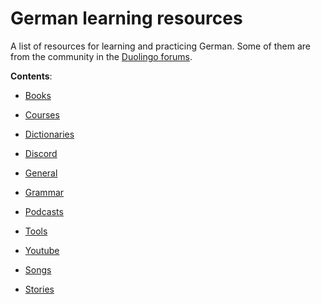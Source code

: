 # German learning resources

A list of resources for learning and practicing German. Some of them are from the community in the [Duolingo forums](https://forum.duolingo.com).


**Contents**:

- [Books](Books.md)

- [Courses](Courses.md)

- [Dictionaries](Dictionaries.md)

- [Discord](Discord.md)

- [General](General.md)

- [Grammar](Grammar.md)

- [Podcasts](Podcasts.md)

- [Tools](Tools.md)

- [Youtube](Youtube.md)

- [Songs](Songs.md)

- [Stories](Stories.md)